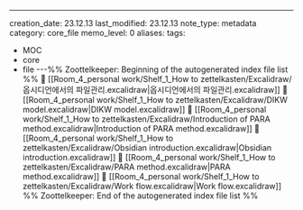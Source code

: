 ---
creation_date: 23.12.13
last_modified: 23.12.13
note_type: metadata
category: core_file
memo_level: 0
aliases: 
tags:
  - MOC
  - core
  - file
---%% Zoottelkeeper: Beginning of the autogenerated index file list  %%
📄 [[Room_4_personal work/Shelf_1_How to zettelkasten/Excalidraw/옵시디언에서의 파일관리.excalidraw|옵시디언에서의 파일관리.excalidraw]]
📄 [[Room_4_personal work/Shelf_1_How to zettelkasten/Excalidraw/DIKW model.excalidraw|DIKW model.excalidraw]]
📄 [[Room_4_personal work/Shelf_1_How to zettelkasten/Excalidraw/Introduction of PARA method.excalidraw|Introduction of PARA method.excalidraw]]
📄 [[Room_4_personal work/Shelf_1_How to zettelkasten/Excalidraw/Obsidian introduction.excalidraw|Obsidian introduction.excalidraw]]
📄 [[Room_4_personal work/Shelf_1_How to zettelkasten/Excalidraw/PARA method.excalidraw|PARA method.excalidraw]]
📄 [[Room_4_personal work/Shelf_1_How to zettelkasten/Excalidraw/Work flow.excalidraw|Work flow.excalidraw]]
%% Zoottelkeeper: End of the autogenerated index file list  %%

